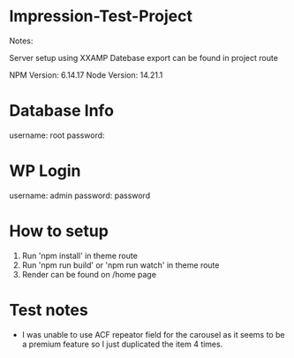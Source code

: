# Impression-Test-Project


Notes:

Server setup using XXAMP
Datebase export can be found in project route

NPM Version: 6.14.17
Node Version: 14.21.1

# Database Info
username: root
password: 

# WP Login
username: admin
password: password

# How to setup

1. Run 'npm install' in theme route
2. Run 'npm run build' or 'npm run watch' in theme route
3. Render can be found on /home page

# Test notes

- I was unable to use ACF repeator field for the carousel as it seems to be a premium feature so I just duplicated the item 4 times.